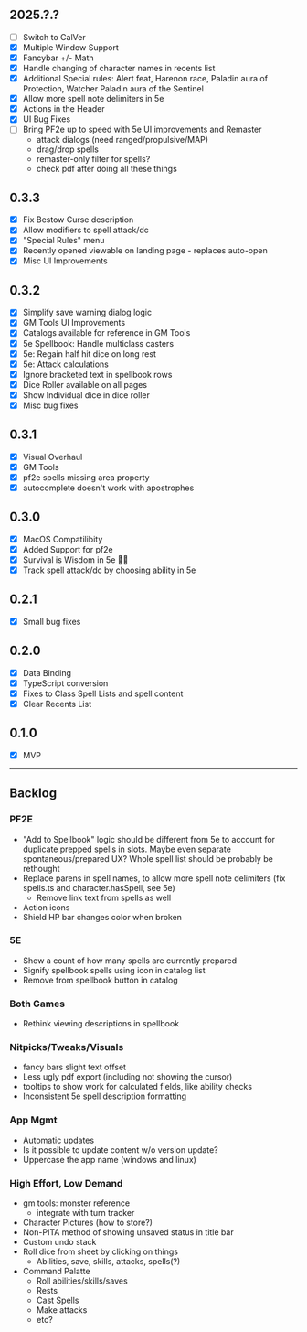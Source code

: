 ## 2025.?.?
- [ ] Switch to CalVer
- [X] Multiple Window Support
- [X] Fancybar +/- Math
- [X] Handle changing of character names in recents list
- [X] Additional Special rules: Alert feat, Harenon race, Paladin aura of Protection, Watcher Paladin aura of the Sentinel
- [X] Allow more spell note delimiters in 5e
- [X] Actions in the Header
- [X] UI Bug Fixes
- [ ] Bring PF2e up to speed with 5e UI improvements and Remaster
    - attack dialogs (need ranged/propulsive/MAP)
    - drag/drop spells
    - remaster-only filter for spells?
    - check pdf after doing all these things

## 0.3.3
- [X] Fix Bestow Curse description
- [X] Allow modifiers to spell attack/dc
- [X] "Special Rules" menu
- [X] Recently opened viewable on landing page - replaces auto-open
- [X] Misc UI Improvements

## 0.3.2
- [X] Simplify save warning dialog logic
- [X] GM Tools UI Improvements
- [X] Catalogs available for reference in GM Tools
- [X] 5e Spellbook: Handle multiclass casters
- [X] 5e: Regain half hit dice on long rest
- [X] 5e: Attack calculations
- [X] Ignore bracketed text in spellbook rows
- [X] Dice Roller available on all pages
- [X] Show Individual dice in dice roller
- [X] Misc bug fixes

## 0.3.1
- [X] Visual Overhaul
- [X] GM Tools
- [X] pf2e spells missing area property
- [X] autocomplete doesn't work with apostrophes

## 0.3.0
- [X] MacOS Compatilibity
- [X] Added Support for pf2e
- [X] Survival is Wisdom in 5e 🤦‍♂️
- [X] Track spell attack/dc by choosing ability in 5e

## 0.2.1
- [X] Small bug fixes

## 0.2.0
- [X] Data Binding
- [X] TypeScript conversion
- [X] Fixes to Class Spell Lists and spell content
- [X] Clear Recents List

## 0.1.0
- [X] MVP

---

## Backlog

### PF2E
- "Add to Spellbook" logic should be different from 5e to account for duplicate prepped spells in slots.  Maybe even separate spontaneous/prepared UX?  Whole spell list should be probably be rethought
- Replace parens in spell names, to allow more spell note delimiters (fix spells.ts and character.hasSpell, see 5e)
    - Remove link text from spells as well
- Action icons 
- Shield HP bar changes color when broken

### 5E
- Show a count of how many spells are currently prepared
- Signify spellbook spells using icon in catalog list
- Remove from spellbook button in catalog

### Both Games
- Rethink viewing descriptions in spellbook

### Nitpicks/Tweaks/Visuals
- fancy bars slight text offset
- Less ugly pdf export (including not showing the cursor)
- tooltips to show work for calculated fields, like ability checks
- Inconsistent 5e spell description formatting

### App Mgmt
- Automatic updates
- Is it possible to update content w/o version update?
- Uppercase the app name (windows and linux)

### High Effort, Low Demand
- gm tools: monster reference
    - integrate with turn tracker
- Character Pictures (how to store?)
- Non-PITA method of showing unsaved status in title bar
- Custom undo stack
- Roll dice from sheet by clicking on things
    - Abilities, save, skills, attacks, spells(?)
- Command Palatte
    - Roll abilities/skills/saves
    - Rests
    - Cast Spells
    - Make attacks
    - etc?
